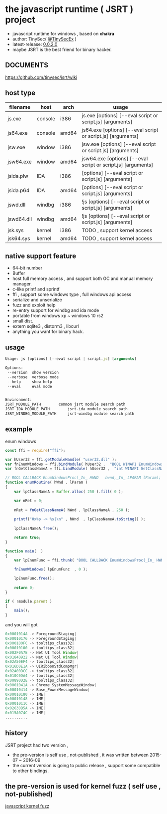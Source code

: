 # the javascript runtime ( JSRT ) project

* javascript runtime for windows , based on **chakra**
* author: TinySec( <a href="https://twitter.com/TinySecEx" target="_blank">@TinySecEx</a> )
* latest-release: <a href="https://github.com/tinysec/jsrt/releases/tag/v0.0.2.0" target="_blank">0.0.2.0</a> 
* maybe JSRT is the best friend for binary hacker.

## DOCUMENTS
<a href="https://github.com/tinysec/jsrt/wiki" target="_blank">https://github.com/tinysec/jsrt/wiki</a> 

## host type

| filename | host | arch  | usage |
| ------| ------ | ------ |------ | 
| js.exe  | console | i386  | js.exe [options] [--eval script or script.js] [arguments] 
| js64.exe  | console | amd64  | js64.exe [options] [--eval script or script.js] [arguments] 
| jsw.exe  | window | i386  | jsw.exe [options] [--eval script or script.js] [arguments]|  
| jsw64.exe  | window | amd64  | jsw64.exe [options] [--eval script or script.js] [arguments]  
| jsida.plw  | IDA | i386  | [options] [--eval script or script.js] [arguments]  
| jsida.p64  | IDA | amd64  | [options] [--eval script or script.js] [arguments]  
| jswd.dll  | windbg | i386  | !js [options] [--eval script or script.js] [arguments] 
| jswd64.dll  | windbg | amd64  | !js [options] [--eval script or script.js] [arguments]  
| jsk.sys  | kernel | i386  | TODO , support kernel access
| jsk64.sys  | kernel | amd64  | TODO , support kernel access

## native support feature
* 64-bit number
* Buffer
* host full memory access , and support both GC and manual memory manager.
* c-like printf and sprintf
* ffi , support some windows type , full windows api access
* serialize and unserialize
* fuzz and exploit help
* re-entry support for windbg and ida mode
* portable from windows xp ~ windows 10 rs2
* small dist.
* extern sqlite3 , distorm3 , libcurl
* anything you want for binary hack.

## usage
```javascript
Usage: js [options] [--eval script | script.js] [arguments]

Options: 
 --version	show version
 --verbose	verbose mode
 --help		show help
 --eval		eval mode


Environment: 
JSRT_MODULE_PATH		common jsrt module search path
JSRT_IDA_MODULE_PATH		jsrt-ida module search path
JSRT_WINDBG_MODULE_PATH		jsrt-windbg module search path
```

## example
enum windows

```javascript
const ffi = require("ffi");

var hUser32 = ffi.getModuleHandle( "user32.dll" );
var fnEnumWindows = ffi.bindModule( hUser32 ,  "BOOL WINAPI EnumWindows(_In_ void* lpEnumFunc,_In_ LPARAM      lParam); "  );
var fnGetClassNameA = ffi.bindModule( hUser32 ,  "int WINAPI GetClassNameA(_In_  HWND   hWnd,_Out_ LPTSTR lpClassName,_In_  int    nMaxCount);"  );

// BOOL CALLBACK EnumWindowsProc(_In_ HWND   hwnd,_In_ LPARAM lParam);
function enumRoutine( hWnd , lParam )
{
	var lpClassNameA = Buffer.alloc( 250 ).fill( 0 );

	var nRet = 0;
	
	nRet = fnGetClassNameA( hWnd , lpClassNameA , 250 );
	
	printf("0x%p -> %s|\n" , hWnd  , lpClassNameA.toString() );
	
	lpClassNameA.free();

	return true;
}

function main(  )
{
	var lpEnumFunc = ffi.thunk( "BOOL CALLBACK EnumWindowsProc(_In_ HWND   hwnd,_In_ LPARAM lParam);" ,  enumRoutine  );

	fnEnumWindows( lpEnumFunc  , 0 );

	lpEnumFunc.free();
	
	return 0;
}

if ( !module.parent )
{
	main();
}
```

and you will got
```javascript
0x0001014A -> ForegroundStaging|
0x00010176 -> ForegroundStaging|
0x000100FC -> tooltips_class32|
0x00010100 -> tooltips_class32|
0x002F0A7E -> Net UI Tool Window|
0x01840922 -> Net UI Tool Window|
0x02A50EF4 -> tooltips_class32|
0x016D0E1A -> UIRibbonStdCompMgr|
0x02A00DCC -> tooltips_class32|
0x010C0DA4 -> tooltips_class32|
0x00890D2E -> tooltips_class32|
0x0001041A -> Chrome_SystemMessageWindow|
0x00010414 -> Base_PowerMessageWindow|
0x00010180 -> IME|
0x00010148 -> IME|
0x0001011C -> IME|
0x02630B5A -> IME|
0x015A074C -> IME|
..........
```

## history
JSRT project had two version ,
* the pre-version is self use , not-published , it was written between 2015-07 ~ 2016-09
* the current version is going to public release , support  some compatible to other bindings. 


## the pre-version is used for kernel fuzz ( self use , not-published)
[javascript kernel fuzz](https://github.com/tinysec/public/tree/master/FuzzWindowsKernelViaJavascript)



